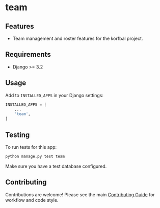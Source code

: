 <!-- Badges: Uncomment and update as needed -->
<!--
![Build Status](https://img.shields.io/github/workflow/status/butros10games/MonoRepo/CI)
![Coverage](https://img.shields.io/codecov/c/github/butros10games/MonoRepo)
![License](https://img.shields.io/github/license/butros10games/MonoRepo)
-->

# team

## Features

- Team management and roster features for the korfbal project.

## Requirements

- Django >= 3.2

## Usage

Add to `INSTALLED_APPS` in your Django settings:

```python
INSTALLED_APPS = [
    ...
    'team',
]
```

## Testing

To run tests for this app:

```bash
python manage.py test team
```

Make sure you have a test database configured.

## Contributing

Contributions are welcome! Please see the main [Contributing Guide](../../../../../../docs/development/contributing.md) for workflow and code style.

<!-- Optionally add a screenshot or architecture diagram here -->

